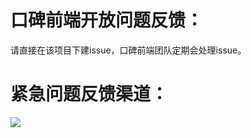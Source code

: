 # 口碑前端开放问题反馈：

请直接在该项目下建issue，口碑前端团队定期会处理issue。

# 紧急问题反馈渠道：

<img src="https://zos.alipayobjects.com/rmsportal/YWHIiEVJrGNKuAJaipaL.jpg"/>
